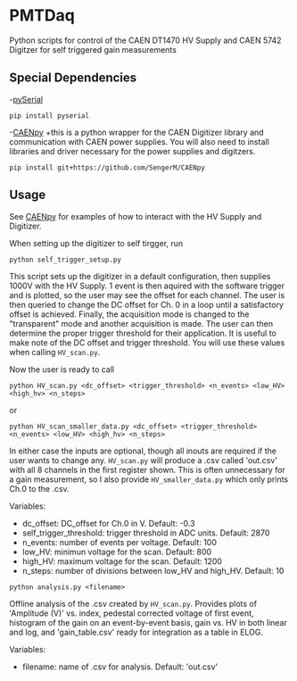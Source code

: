 # PMTDaq
Python scripts for control of the CAEN DT1470 HV Supply and CAEN 5742 Digitzer for self triggered gain measurements

## Special Dependencies
-[pySerial](https://pypi.org/project/pyserial/)
```
pip install pyserial
```

-[CAENpy](https://github.com/SengerM/CAENpy)
    +this is a python wrapper for the CAEN Digitizer library and communication with CAEN power supplies. You will also need to install libraries and driver necessary for the power supplies and digitzers.
```
pip install git+https://github.com/SengerM/CAENpy
```

## Usage
See [CAENpy](https://github.com/SengerM/CAENpy) for examples of how to interact with the HV Supply and Digitizer.

When setting up the digitizer to self tirgger, run
```
python self_trigger_setup.py
```

This script sets up the digitizer in a default configuration, then supplies 1000V with the HV Supply. 1 event is then aquired with the software trigger and is plotted, so the user may see the offset for each channel. The user is then queried to change the DC offset for Ch. 0 in a loop until a satisfactory offset is achieved. Finally, the acquisition mode is changed to the "transparent" mode and another acquisition is made. The user can then determine the proper trigger threshold for their application. It is useful to make note of the DC offset and trigger threshold. You will use these values when calling `HV_scan.py`.

Now the user is ready to call
```
python HV_scan.py <dc_offset> <trigger_threshold> <n_events> <low_HV> <high_hv> <n_steps>
```

or

```
python HV_scan_smaller_data.py <dc_offset> <trigger_threshold> <n_events> <low_HV> <high_hv> <n_steps>
```

In either case the inputs are optional, though all inouts are required if the user wants to change any. `HV_scan.py` will produce a .csv called 'out.csv' with all 8 channels in the first register shown. This is often unnecessary for a gain measurement, so I also provide `HV_smaller_data.py` which only prints Ch.0 to the .csv.

Variables:
- dc_offset: DC_offset for Ch.0 in V. Default: -0.3
- self_trigger_threshold: trigger threshold in ADC units. Default: 2870
- n_events: number of events per voltage. Default: 100
- low_HV: minimun voltage for the scan. Default: 800
- high_HV: maximum voltage for the scan. Default: 1200
- n_steps: number of divisions between low_HV and high_HV. Default: 10

```
python analysis.py <filename>
```

Offline analysis of the .csv created by `HV_scan.py`. Provides plots of 'Amplitude (V)' vs. index, pedestal corrected voltage of first event, histogram of the gain on an event-by-event basis, gain vs. HV in both linear and log, and 'gain_table.csv' ready for integration as a table in ELOG.

Variables:
- filename: name of .csv for analysis. Default: 'out.csv'
